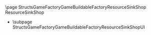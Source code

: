 \page StructsGameFactoryGameBuildableFactoryResourceSinkShop ResourceSinkShop
- \subpage StructsGameFactoryGameBuildableFactoryResourceSinkShopUI
